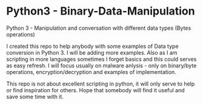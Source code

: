 # Python3 - Binary-Data-Manipulation
Python 3 - Manipulation and conversation with different data types (Bytes operations)

I created this repo to help anybody with some examples of Data type conversion in Python 3. I will be adding more examples.
Also as I am scripting in more languages sometimes I forget basics and this could serves as easy refresh.
I will focus usually on malware anlysis - only on binary/byte operations, encryption/decryption and examples of implementation.

This repo is not about excellent scripting in python, it will only serve to help or find inspiration for others.
Hope that somebody will find it useful and save some time with it.
